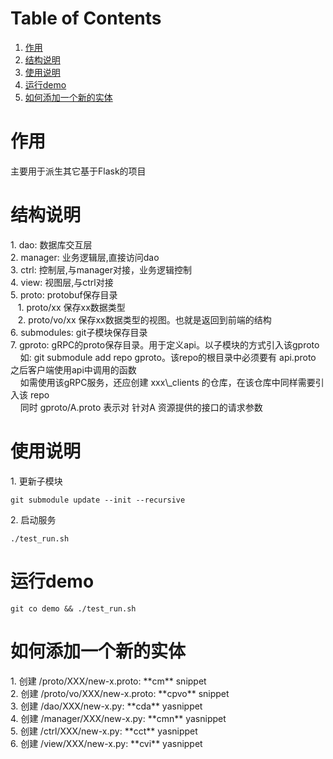 
# Table of Contents

1.  [作用](#org28db6a8)
2.  [结构说明](#org7fead17)
3.  [使用说明](#orga4a9320)
4.  [运行demo](#org52b6199)
5.  [如何添加一个新的实体](#orgda0150d)



<a id="org28db6a8"></a>

# 作用

<p class="verse">
主要用于派生其它基于Flask的项目<br />
</p>


<a id="org7fead17"></a>

# 结构说明

<p class="verse">
1. dao: 数据库交互层<br />
2. manager: 业务逻辑层,直接访问dao<br />
3. ctrl: 控制层,与manager对接，业务逻辑控制<br />
4. view: 视图层,与ctrl对接<br />
5. proto: protobuf保存目录<br />
&#xa0;&#xa0;&#xa0;1. proto/xx 保存xx数据类型<br />
&#xa0;&#xa0;&#xa0;2. proto/vo/xx 保存xx数据类型的视图。也就是返回到前端的结构<br />
6. submodules: git子模块保存目录<br />
7. gproto: gRPC的proto保存目录。用于定义api。以子模块的方式引入该gproto<br />
&#xa0;&#xa0;&#xa0;&#xa0;如: git submodule add repo gproto。该repo的根目录中必须要有 api.proto 之后客户端使用api中调用的函数<br />
&#xa0;&#xa0;&#xa0;&#xa0;如需使用该gRPC服务，还应创建 xxx\_clients 的仓库，在该仓库中同样需要引入该 repo<br />
&#xa0;&#xa0;&#xa0;&#xa0;同时 gproto/A.proto 表示对 针对A 资源提供的接口的请求参数<br />
</p>


<a id="orga4a9320"></a>

# 使用说明

<p class="verse">
1. 更新子模块<br />
</p>

    git submodule update --init --recursive

<p class="verse">
2. 启动服务<br />
</p>

    ./test_run.sh


<a id="org52b6199"></a>

# 运行demo

    git co demo && ./test_run.sh


<a id="orgda0150d"></a>

# 如何添加一个新的实体

<p class="verse">
1. 创建 /proto/XXX/new-x.proto: **cm** snippet<br />
2. 创建 /proto/vo/XXX/new-x.proto: **cpvo** snippet<br />
3. 创建 /dao/XXX/new-x.py: **cda** yasnippet<br />
4. 创建 /manager/XXX/new-x.py: **cmn** yasnippet<br />
5. 创建 /ctrl/XXX/new-x.py: **cct** yasnippet<br />
6. 创建 /view/XXX/new-x.py: **cvi** yasnippet<br />
</p>
